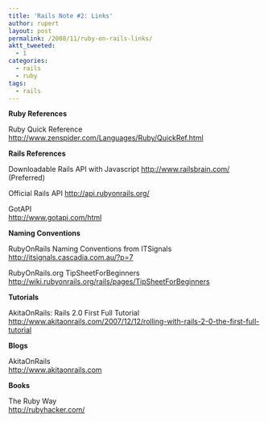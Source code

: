 ```yaml
---
title: 'Rails Note #2: Links'
author: rupert
layout: post
permalink: /2008/11/ruby-on-rails-links/
aktt_tweeted:
  - 1
categories:
  - rails
  - ruby
tags:
  - rails
---
```

**Ruby References**

Ruby Quick Reference  
<http://www.zenspider.com/Languages/Ruby/QuickRef.html>

**Rails References**

Downloadable Rails API with Javascript <http://www.railsbrain.com/> (Preferred)

Official Rails API <http://api.rubyonrails.org/>

GotAPI  
<http://www.gotapi.com/html>

**Naming Conventions**

RubyOnRails Naming Conventions from ITSignals  
<http://itsignals.cascadia.com.au/?p=7>

RubyOnRails.org TipSheetForBeginners  
<http://wiki.rubyonrails.org/rails/pages/TipSheetForBeginners>

**Tutorials**

AkitaOnRails: Rails 2.0 First Full Tutorial  
<http://www.akitaonrails.com/2007/12/12/rolling-with-rails-2-0-the-first-full-tutorial>

**Blogs**

AkitaOnRails  
<http://www.akitaonrails.com>

**Books**

The Ruby Way  
<http://rubyhacker.com/>